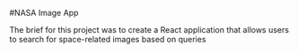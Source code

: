 #NASA Image App

The brief for this project was to create a React application that allows users to search for space-related images based on queries
